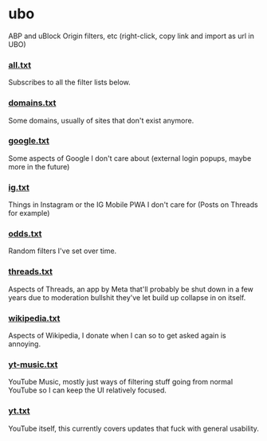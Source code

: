 # ubo
ABP and uBlock Origin filters, etc (right-click, copy link and import as url in UBO)

### [all.txt](https://raw.githubusercontent.com/chrislowles/ubo/refs/heads/main/all.txt)
Subscribes to all the filter lists below.

### [domains.txt](https://raw.githubusercontent.com/chrislowles/ubo/refs/heads/main/domains.txt)
Some domains, usually of sites that don't exist anymore.

### [google.txt](https://raw.githubusercontent.com/chrislowles/ubo/refs/heads/main/google.txt)
Some aspects of Google I don't care about (external login popups, maybe more in the future)

### [ig.txt](https://raw.githubusercontent.com/chrislowles/ubo/refs/heads/main/ig.txt)
Things in Instagram or the IG Mobile PWA I don't care for (Posts on Threads for example)

### [odds.txt](https://raw.githubusercontent.com/chrislowles/ubo/refs/heads/main/odds.txt)
Random filters I've set over time.

### [threads.txt](https://raw.githubusercontent.com/chrislowles/ubo/refs/heads/main/threads.txt)
Aspects of Threads, an app by Meta that'll probably be shut down in a few years due to moderation bullshit they've let build up collapse in on itself.

### [wikipedia.txt](https://raw.githubusercontent.com/chrislowles/ubo/refs/heads/main/wikipedia.txt)
Aspects of Wikipedia, I donate when I can so to get asked again is annoying.

### [yt-music.txt](https://raw.githubusercontent.com/chrislowles/ubo/refs/heads/main/yt-music.txt)
YouTube Music, mostly just ways of filtering stuff going from normal YouTube so I can keep the UI relatively focused.

### [yt.txt](https://raw.githubusercontent.com/chrislowles/ubo/refs/heads/main/yt.txt)
YouTube itself, this currently covers updates that fuck with general usability.
